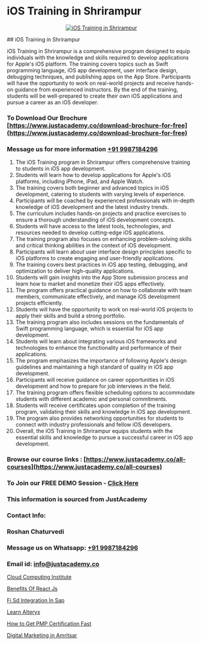 # iOS Training in Shrirampur

<p align="center">
  <a href="https://justacademy.co/course-detail/ios-training">
    <img src="https://justacademy.co/storage2/course_image/1676636008_course_image.webp" alt="iOS Training in Shrirampur">
  </a>
</p>
## iOS Training in Shrirampur

iOS Training in Shrirampur is a comprehensive program designed to equip individuals with the knowledge and skills required to develop applications for Apple's iOS platform. The training covers topics such as Swift programming language, iOS app development, user interface design, debugging techniques, and publishing apps on the App Store. Participants will have the opportunity to work on real-world projects and receive hands-on guidance from experienced instructors. By the end of the training, students will be well-prepared to create their own iOS applications and pursue a career as an iOS developer.
### To Download Our Brochure [https://www.justacademy.co/download-brochure-for-free](https://www.justacademy.co/download-brochure-for-free)
### Message us for more information [+91 9987184296](https://api.whatsapp.com/send?phone=919987184296)
1) The iOS Training program in Shrirampur offers comprehensive training to students in iOS app development.
2) Students will learn how to develop applications for Apple's iOS platforms, including iPhone, iPad, and Apple Watch.
3) The training covers both beginner and advanced topics in iOS development, catering to students with varying levels of experience.
4) Participants will be coached by experienced professionals with in-depth knowledge of iOS development and the latest industry trends.
5) The curriculum includes hands-on projects and practice exercises to ensure a thorough understanding of iOS development concepts.
6) Students will have access to the latest tools, technologies, and resources needed to develop cutting-edge iOS applications.
7) The training program also focuses on enhancing problem-solving skills and critical thinking abilities in the context of iOS development.
8) Participants will learn about user interface design principles specific to iOS platforms to create engaging and user-friendly applications.
9) The training covers best practices in iOS app testing, debugging, and optimization to deliver high-quality applications.
10) Students will gain insights into the App Store submission process and learn how to market and monetize their iOS apps effectively.
11) The program offers practical guidance on how to collaborate with team members, communicate effectively, and manage iOS development projects efficiently.
12) Students will have the opportunity to work on real-world iOS projects to apply their skills and build a strong portfolio.
13) The training program also includes sessions on the fundamentals of Swift programming language, which is essential for iOS app development.
14) Students will learn about integrating various iOS frameworks and technologies to enhance the functionality and performance of their applications.
15) The program emphasizes the importance of following Apple's design guidelines and maintaining a high standard of quality in iOS app development.
16) Participants will receive guidance on career opportunities in iOS development and how to prepare for job interviews in the field.
17) The training program offers flexible scheduling options to accommodate students with different academic and personal commitments.
18) Students will receive certificates upon completion of the training program, validating their skills and knowledge in iOS app development.
19) The program also provides networking opportunities for students to connect with industry professionals and fellow iOS developers.
20) Overall, the iOS Training in Shrirampur equips students with the essential skills and knowledge to pursue a successful career in iOS app development.

### Browse our course links : [https://www.justacademy.co/all-courses](https://www.justacademy.co/all-courses) 
### To Join our FREE DEMO Session - [Click Here](https://www.justacademy.co/register-for-course-demo)


### This information is sourced from JustAcademy
### Contact Info:
### Roshan Chaturvedi
### Message us on Whatsapp: [+91 9987184296](https://api.whatsapp.com/send?phone=919987184296)
### Email id: [info@justacademy.co](mailto:info@justacademy.co)
                
[Cloud Computing Institute](https://www.linkedin.com/pulse/cloud-computing-institute-justacademy-pune-qknuc?trackingId=974Zpk%2FZIvd9ZIzO%2BWnm%2Fg%3D%3D&lipi=urn%3Ali%3Apage%3Ad_flagship3_company_admin%3BVDf%2FJ3L7TWm0o%2FfSLXyFIg%3D%3D)

[Benefits Of React Js](https://www.linkedin.com/pulse/benefits-react-js-justacademy-brisbane-3zuje?trackingId=Ha1SZleLlmphFlME1ZrMtQ%3D%3D&lipi=urn%3Ali%3Apage%3Ad_flagship3_company_admin%3B5cPDORNwQlqWF%2BECY5%2Fsgw%3D%3D)

[Fi Sd Integration In Sap](https://medium.com/@shivamja27/fi-sd-integration-in-sap-76b2adf8f548)

[Learn Alteryx](https://medium.com/@namusn/learn-alteryx-649e26718485)

[How to Get PMP Certification Fast](https://justacademyin.github.io/justacademy/how-to-get-pmp-certification-fast)

[Digital Marketing in Amritsar](https://justacademyin.github.io/justacademy/digital-marketing-in-amritsar)

